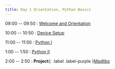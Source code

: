 ```yaml
---
title: Day 1 Orientation, Python Basics
---
```


09:00 -- 09:50
: [Welcome and Orientation]([https://google.com](https://docs.google.com/presentation/d/1MWlMozjFpyJNqmy1I43kayd5Su2bZMF9fNtFAP4VUn8/edit?usp=sharing))

10:00 -- 10:50
: [Device Setup](https://docs.google.com/presentation/d/1tqkfJjPlR_uVrO7nAT8JfKviWNWDsyQW7E-XOQ3RZco/edit?usp=sharing)

11:00 -- 11:50
: [Python I](https://docs.google.com/presentation/d/1bHoM_G46DitYOkpZt7IlybbndaB7XLSPArf-fq2pFf0/edit?usp=sharing)

1:00 -- 1:50
: [Python II](https://docs.google.com/presentation/d/1bHoM_G46DitYOkpZt7IlybbndaB7XLSPArf-fq2pFf0/edit?usp=sharing)

2:00 -- 2:50
: **Project**{: .label .label-purple }[Madlibs](https://docs.google.com/presentation/d/1SWQNLwCb2bEGBhyT1ovWAX7PK8vA6C01oMsnsTGFylI/edit?usp=sharing)
